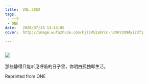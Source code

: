 ```yaml
---
title:	VOL.2852
tags:
 - 一个
 - ONE
date:	2020/07/28 13:13:09
cover:	http://image.wufazhuce.com/Fjl5V51xBYcc-nJXHY3QNdyiz3f1

---
```

![](http://image.wufazhuce.com/Fjl5V51xBYcc-nJXHY3QNdyiz3f1)
---

那些静得只能听见呼吸的日子里，你明白孤独即生活。
 
Reprinted from ONE
